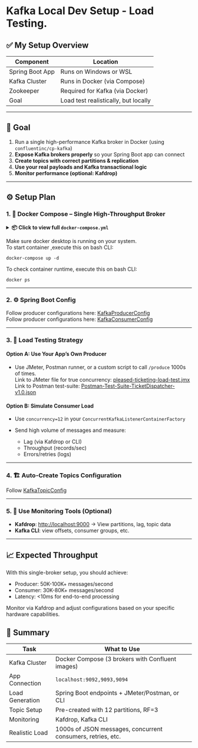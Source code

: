 # Kafka Local Dev Setup - Load Testing.

## ✅ My Setup Overview

| Component       | Location                             |
| --------------- | ------------------------------------ |
| Spring Boot App | Runs on Windows or WSL               |
| Kafka Cluster   | Runs in Docker (via Compose)         |
| Zookeeper       | Required for Kafka (via Docker)      |
| Goal            | Load test realistically, but locally |

---

## 🧱 Goal

1. Run a single high-performance Kafka broker in Docker (using `confluentinc/cp-kafka`)
2. **Expose Kafka brokers properly** so your Spring Boot app can connect
3. **Create topics with correct partitions & replication**
4. **Use your real payloads and Kafka transactional logic**
5. **Monitor performance (optional: Kafdrop)**

---

## ⚙️ Setup Plan

### 1. 🐳 Docker Compose – Single High-Throughput Broker

<details>
<summary><strong>📦 Click to view full <code>docker-compose.yml</code></strong></summary>

```yaml
version: '3.8'

services:
  zookeeper:
    image: confluentinc/cp-zookeeper:7.5.0
    ports:
      - "2181:2181"
    environment:
      ZOOKEEPER_CLIENT_PORT: 2181
      ZOOKEEPER_TICK_TIME: 2000

  kafka:
    image: confluentinc/cp-kafka:7.5.0
    ports:
      - "9092:9092"
      - "29092:29092"
    environment:
      KAFKA_BROKER_ID: 1
      KAFKA_ZOOKEEPER_CONNECT: zookeeper:2181
      
      # Listen on two interfaces
      KAFKA_LISTENERS: PLAINTEXT://0.0.0.0:9092,PLAINTEXT_HOST://0.0.0.0:29092
      KAFKA_ADVERTISED_LISTENERS: PLAINTEXT://kafka:9092,PLAINTEXT_HOST://localhost:29092
      KAFKA_LISTENER_SECURITY_PROTOCOL_MAP: PLAINTEXT:PLAINTEXT,PLAINTEXT_HOST:PLAINTEXT

      # THIS is key to allow internal broker-to-broker communication on correct interface
      KAFKA_INTER_BROKER_LISTENER_NAME: PLAINTEXT_HOST

      # Single broker settings
      KAFKA_OFFSETS_TOPIC_REPLICATION_FACTOR: 1
      KAFKA_TRANSACTION_STATE_LOG_REPLICATION_FACTOR: 1
      KAFKA_TRANSACTION_STATE_LOG_MIN_ISR: 1
      KAFKA_DEFAULT_REPLICATION_FACTOR: 1
      KAFKA_MIN_INSYNC_REPLICAS: 1

      # High throughput optimizations
      KAFKA_NUM_NETWORK_THREADS: 8
      KAFKA_NUM_IO_THREADS: 16
      KAFKA_SOCKET_SEND_BUFFER_BYTES: 102400
      KAFKA_SOCKET_RECEIVE_BUFFER_BYTES: 102400
      KAFKA_SOCKET_REQUEST_MAX_BYTES: 104857600

      # Log settings for performance
      KAFKA_LOG_FLUSH_INTERVAL_MESSAGES: 10000
      KAFKA_LOG_FLUSH_INTERVAL_MS: 1000
      KAFKA_LOG_SEGMENT_BYTES: 1073741824
      KAFKA_LOG_RETENTION_HOURS: 24

      # Auto topic creation
      KAFKA_AUTO_CREATE_TOPICS_ENABLE: "true"
      KAFKA_NUM_PARTITIONS: 12

      # JVM heap size for better performance
      KAFKA_HEAP_OPTS: "-Xmx2G -Xms2G"
    volumes:
      - /var/run/docker.sock:/var/run/docker.sock
    depends_on:
      - zookeeper

  kafdrop:
    image: obsidiandynamics/kafdrop
    ports:
      - "9000:9000"
    environment:
      KAFKA_BROKER_CONNECT: kafka:9092
    depends_on:
      - kafka
```
</details>

Make sure docker desktop is running on your system.
<br>To start container ,execute this on bash CLI:
```
docker-compose up -d
```

To check container runtime, execute this on bash CLI:
```
docker ps
```
---

### 2. ⚙️ Spring Boot Config
Follow producer configurations here: [KafkaProducerConfig](/src/main/java/com/pleased/ticket/dispatcher/server/config/KafkaProducerConfig.java)
<br>Follow producer configurations here: [KafkaConsumerConfig](/src/main/java/com/pleased/ticket/dispatcher/server/config/KafkaConsumerConfig.java)

---

### 3. 🧪 Load Testing Strategy

#### Option A: Use Your App’s Own Producer

* Use JMeter, Postman runner, or a custom script to call `/produce` 1000s of times.
<br>Link to JMeter file for true concurrency: [pleased-ticketing-load-test.jmx](docs/pleased-ticketing-load-test.jmx)
<br>Link to Postman test-suite: [Postman-Test-Suite-TicketDispatcher-v1.0.json](docs/Postman-Test-Suite-TicketDispatcher-v1.0.json)

#### Option B: Simulate Consumer Load

* Use `concurrency=12` in your `ConcurrentKafkaListenerContainerFactory`
* Send high volume of messages and measure:

    * Lag (via Kafdrop or CLI)
    * Throughput (records/sec)
    * Errors/retries (logs)

---

### 4. 🏗️ Auto-Create Topics Configuration
Follow [KafkaTopicConfig](/src/main/java/com/pleased/ticket/dispatcher/server/config/KafkaTopicConfig.java)

---

### 5. 🧩 Use Monitoring Tools (Optional)

* **Kafdrop**: [http://localhost:9000](http://localhost:9000) → View partitions, lag, topic data
* **Kafka CLI**: view offsets, consumer groups, etc.

---

## 📈 Expected Throughput
With this single-broker setup, you should achieve:

- Producer: 50K-100K+ messages/second
- Consumer: 30K-80K+ messages/second
- Latency: <10ms for end-to-end processing

Monitor via Kafdrop and adjust configurations based on your specific hardware capabilities.

## 🧠 Summary

| Task            | What to Use                                                 |
| --------------- | ----------------------------------------------------------- |
| Kafka Cluster   | Docker Compose (3 brokers with Confluent images)            |
| App Connection  | `localhost:9092,9093,9094`                                  |
| Load Generation | Spring Boot endpoints + JMeter/Postman, or CLI              |
| Topic Setup     | Pre-created with 12 partitions, RF=3                        |
| Monitoring      | Kafdrop, Kafka CLI                                          |
| Realistic Load  | 1000s of JSON messages, concurrent consumers, retries, etc. |
